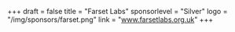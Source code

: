 +++
draft = false
title = "Farset Labs"
sponsorlevel = "Silver"
logo = "/img/sponsors/farset.png"
link = "www.farsetlabs.org.uk"
+++
